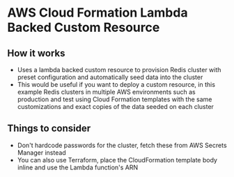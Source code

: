 # AWS Cloud Formation Lambda Backed Custom Resource

## How it works

- Uses a lambda backed custom resource to provision Redis cluster with preset configuration and automatically seed data into the cluster
- This would be useful if you want to deploy a custom resource, in this example Redis clusters in multiple AWS environments such as production and test using Cloud Formation templates with the same customizations and exact copies of the data seeded on each cluster

## Things to consider 

- Don't hardcode passwords for the cluster, fetch these from AWS Secrets Manager instead 
- You can also use Terraform, place the CloudFormation template body inline and use the Lambda function's ARN

